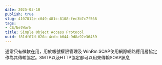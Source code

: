 ```yaml
---
date: 2025-03-10
publish: true
slug: 4107812e-c049-481c-8108-fec3b7c7f568
tags:
- CS/NetWork
title: Simple Object Access Protocol
uuid: f81df07d-020a-4cdb-b644-9d8a92e36459
---
```

通常只有微軟在用，用於帳號權限管理及 WinRm
SOAP使用網際網路應用層協定作為其傳輸協定。SMTP以及HTTP協定都可以用來傳輸SOAP訊息
